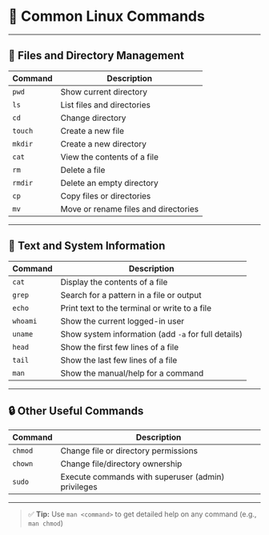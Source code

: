 # 🧰 Common Linux Commands

---

## 📁 Files and Directory Management

| Command   | Description                        |
|-----------|------------------------------------|
| `pwd`     | Show current directory             |
| `ls`      | List files and directories         |
| `cd`      | Change directory                   |
| `touch`   | Create a new file                  |
| `mkdir`   | Create a new directory             |
| `cat`     | View the contents of a file        |
| `rm`      | Delete a file                      |
| `rmdir`   | Delete an empty directory          |
| `cp`      | Copy files or directories          |
| `mv`      | Move or rename files and directories |

---

## 📝 Text and System Information

| Command     | Description                                              |
|-------------|----------------------------------------------------------|
| `cat`       | Display the contents of a file                           |
| `grep`      | Search for a pattern in a file or output                 |
| `echo`      | Print text to the terminal or write to a file            |
| `whoami`    | Show the current logged-in user                          |
| `uname`     | Show system information (add `-a` for full details)      |
| `head`      | Show the first few lines of a file                       |
| `tail`      | Show the last few lines of a file                        |
| `man`       | Show the manual/help for a command                       |

---

## 🔒 Other Useful Commands

| Command     | Description                                               |
|-------------|-----------------------------------------------------------|
| `chmod`     | Change file or directory permissions                      |
| `chown`     | Change file/directory ownership                           |
| `sudo`      | Execute commands with superuser (admin) privileges        |

---

> ✅ **Tip:** Use `man <command>` to get detailed help on any command (e.g., `man chmod`)
